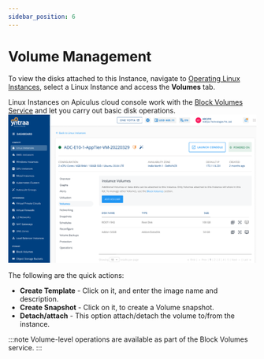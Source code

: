 ```yaml
---
sidebar_position: 6
---
```

# Volume Management 

To view the disks attached to this Instance, navigate to [Operating Linux Instances](AboutLinuxInstances.md), select a Linux Instance and access the **Volumes** tab.

Linux Instances on Apiculus cloud console work with the [Block Volumes Service](/docs/Subscribers/Storage/BlockVolumes/AboutBlockVolumes) and let you carry out basic disk operations.
![voulume](img/voulume.png)

The following are the quick actions:

- **Create Template** - Click on it, and enter the image name and description.
- **Create Snapshot** - Click on it, to create a Volume snapshot.
- **Detach/attach** - This option attach/detach the volume to/from the instance.

:::note
Volume-level operations are available as part of the Block Volumes service.
:::





